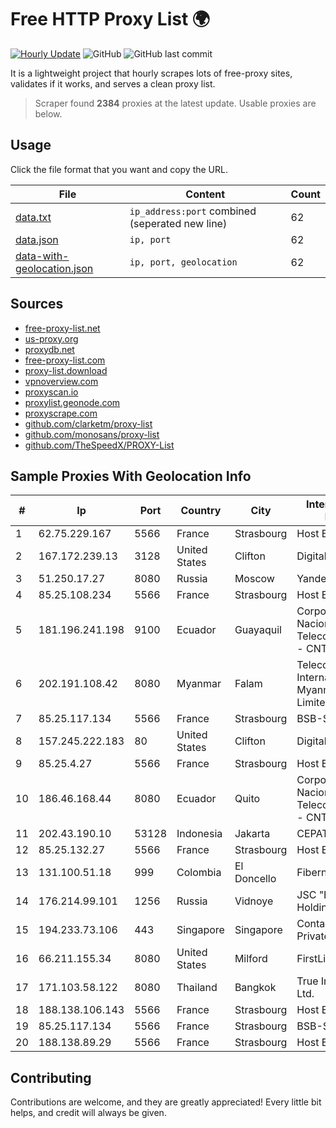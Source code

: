 
# Free HTTP Proxy List 🌍

[![Hourly Update](https://github.com/mertguvencli/http-proxy-list/actions/workflows/main.yml/badge.svg?branch=main)](https://github.com/mertguvencli/http-proxy-list/actions/workflows/main.yml)
![GitHub](https://img.shields.io/github/license/mertguvencli/http-proxy-list)
![GitHub last commit](https://img.shields.io/github/last-commit/mertguvencli/http-proxy-list)

It is a lightweight project that hourly scrapes lots of free-proxy sites, validates if it works, and serves a clean proxy list.


> Scraper found **2384** proxies at the latest update. Usable proxies are below.

## Usage

Click the file format that you want and copy the URL.


|File|Content|Count|
|----|-------|-----|
|[data.txt](https://raw.githubusercontent.com/mertguvencli/http-proxy-list/main/proxy-list/data.txt)|`ip_address:port` combined (seperated new line)|62|
|[data.json](https://raw.githubusercontent.com/mertguvencli/http-proxy-list/main/proxy-list/data.json)|`ip, port`|62|
|[data-with-geolocation.json](https://raw.githubusercontent.com/mertguvencli/http-proxy-list/main/proxy-list/data-with-geolocation.json)|`ip, port, geolocation`|62|

## Sources

* [free-proxy-list.net](https://free-proxy-list.net)
* [us-proxy.org](https://www.us-proxy.org)
* [proxydb.net](http://proxydb.net)
* [free-proxy-list.com](https://free-proxy-list.com/?page=&port=&type%5B%5D=http&type%5B%5D=https&up_time=0&search=Search)
* [proxy-list.download](https://www.proxy-list.download/HTTP)
* [vpnoverview.com](https://vpnoverview.com/privacy/anonymous-browsing/free-proxy-servers)
* [proxyscan.io](https://www.proxyscan.io)
* [proxylist.geonode.com](https://proxylist.geonode.com/api/proxy-list?limit=300&page=1&sort_by=lastChecked&sort_type=desc&protocols=http,https)
* [proxyscrape.com](https://api.proxyscrape.com/v2/?request=displayproxies&protocol=http&timeout=10000&country=all&ssl=all&anonymity=all)
* [github.com/clarketm/proxy-list](https://raw.githubusercontent.com/clarketm/proxy-list/master/proxy-list-raw.txt)
* [github.com/monosans/proxy-list](https://raw.githubusercontent.com/monosans/proxy-list/main/proxies/http.txt)
* [github.com/TheSpeedX/PROXY-List](https://raw.githubusercontent.com/TheSpeedX/PROXY-List/master/http.txt)


## Sample Proxies With Geolocation Info

|#|Ip|Port|Country|City|Internet Service Provider|
|-|--|----|-------|----|-------------------------|
|1|62.75.229.167|5566|France|Strasbourg|Host Europe GmbH|
|2|167.172.239.13|3128|United States|Clifton|DigitalOcean, LLC|
|3|51.250.17.27|8080|Russia|Moscow|Yandex.Cloud LLC|
|4|85.25.108.234|5566|France|Strasbourg|Host Europe GmbH|
|5|181.196.241.198|9100|Ecuador|Guayaquil|Corporacion Nacional De Telecomunicaciones - CNT EP|
|6|202.191.108.42|8080|Myanmar|Falam|Telecom International Myanmar Company Limited|
|7|85.25.117.134|5566|France|Strasbourg|BSB-SERVICE|
|8|157.245.222.183|80|United States|Clifton|DigitalOcean, LLC|
|9|85.25.4.27|5566|France|Strasbourg|Host Europe GmbH|
|10|186.46.168.44|8080|Ecuador|Quito|Corporacion Nacional De Telecomunicaciones - CNT EP|
|11|202.43.190.10|53128|Indonesia|Jakarta|CEPATNET|
|12|85.25.132.27|5566|France|Strasbourg|Host Europe GmbH|
|13|131.100.51.18|999|Colombia|El Doncello|Fibernet TV SAS|
|14|176.214.99.101|1256|Russia|Vidnoye|JSC "ER-Telecom Holding"|
|15|194.233.73.106|443|Singapore|Singapore|Contabo Asia Private Limited|
|16|66.211.155.34|8080|United States|Milford|FirstLight Fiber|
|17|171.103.58.122|8080|Thailand|Bangkok|True Internet Co., Ltd.|
|18|188.138.106.143|5566|France|Strasbourg|Host Europe GmbH|
|19|85.25.117.134|5566|France|Strasbourg|BSB-SERVICE|
|20|188.138.89.29|5566|France|Strasbourg|Host Europe GmbH|



## Contributing

Contributions are welcome, and they are greatly appreciated! Every
little bit helps, and credit will always be given.

